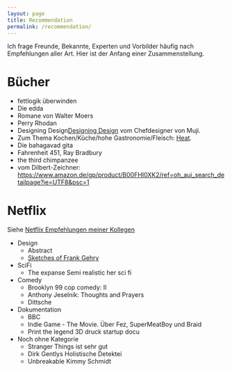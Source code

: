 ```yaml
---
layout: page
title: Recommendation
permalink: /recommendation/
---
```


Ich frage Freunde, Bekannte, Experten und Vorbilder häufig nach Empfehlungen aller Art. Hier ist der Anfang einer Zusammenstellung.

Bücher
====

* fettlogik überwinden
* Die edda
* Romane von Walter Moers
* Perry Rhodan
* Designing Design[Designing Design](https://www.lars-mueller-publishers.com/designing-design) vom Chefdesigner von Muji.
* Zum Thema Kochen/Küche/hohe Gastronomie/Fleisch: [Heat](http://www.penguinrandomhouse.com/books/20949/heat-by-bill-buford/).
* Die bahagavad gita
* Fahrenheit 451, Ray Bradbury
* the third chimpanzee
* vom Dilbert-Zeichner: https://www.amazon.de/gp/product/B00FHI0XK2/ref=oh_aui_search_detailpage?ie=UTF8&psc=1





Netflix
====

Siehe [Netflix Empfehlungen meiner Kollegen](https://khiekmann.github.io/netflix/empfehlungen/antonioradovcic/tilmannbartels/2017/03/04/netflix-empfehlungen-meiner-kollegen.html) 

* Design
  * Abstract
  * [Sketches of Frank Gehry](https://www.youtube.com/watch?v=E0amON0l_1o)
* SciFi
  * The expanse   Semi realistic her sci fi
* Comedy
  * Brooklyn 99 cop comedy: II
  * Anthony Jeselnik: Thoughts and Prayers
  * Dittsche
* Dokumentation
  * BBC
  * Indie Game - The Movie. Über Fez, SuperMeatBoy und Braid
  * Print the legend 3D druck startup docu
* Noch ohne Kategorie
  * Stranger Things ist sehr gut
  * Dirk Gentlys Holistische Detektei
  * Unbreakable Kimmy Schmidt
